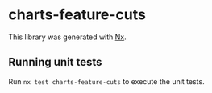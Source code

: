 # charts-feature-cuts

This library was generated with [Nx](https://nx.dev).

## Running unit tests

Run `nx test charts-feature-cuts` to execute the unit tests.
